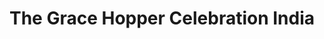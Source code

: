 ---
title: The Grace Hopper Celebration India
start_date: 2019-11-09
end_date: 2019-11-08
location: Bangalore International Exhibition Center (BIEC), Bangalore
url: https://ghcindia.anitab.org/
coc_url: https://ghc.anitab.org/code-of-conduct/
scholarship_url: https://ghcindia.anitab.org/ghci-19-student-scholarships-2/
summary: The Grace Hopper Celebration India is Asia's largest gathering of women technologists. It is produced by AnitaB.org and presented in partnership with ACM India.
---